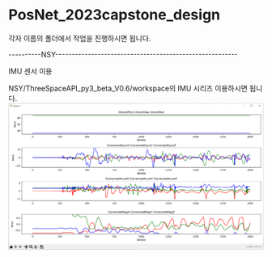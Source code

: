 # PosNet_2023capstone_design

각자 이름의 폴더에서 작업을 진행하시면 됩니다.

----------NSY--------------------------------------------------------

IMU 센서 이용

NSY/ThreeSpaceAPI_py3_beta_V0.6/workspace의 IMU 시리즈 이용하시면 됩니다.
![2021_04_user_count](NSY/img/IMU_plot.PNG)

